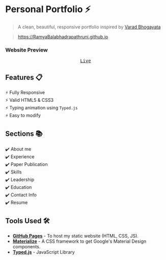 # Personal Portfolio ⚡️

> A clean, beautiful, responsive portfolio inspired by [Varad Bhogayata](https://github.com/varadbhogayata/varadbhogayata.github.io)

> https://RamyaBalabhadrapathruni.github.io

### Website Preview

<p align="center"> 
  <kbd>
    <a href="https://RamyaBalabhadrapathruni.github.io" target="_blank"> Live
  </a>
  </kbd>
</p>

## Features 📋

⚡️ Fully Responsive\
⚡️ Valid HTML5 & CSS3\
⚡️ Typing animation using `Typed.js`\
⚡️ Easy to modify

## Sections 📚

✔️ About me\
✔️ Experience\
✔️ Paper Publication \
✔️ Skills \
✔️ Leadership \
✔️ Education\
✔️ Contact Info\
✔️ Resume

## Tools Used 🛠️

-   [<b>GitHub Pages</b>](https://create-react-app.dev/docs/deployment/#github-pages) - To host my static website (HTML, CSS, JS).
-   [<b>Materialize</b>](https://materializecss.com/) - A CSS framework to get Google's Material Design components.
-   [<b>Typed.js</b>](https://mattboldt.com/demos/typed-js/) - JavaScript Library
